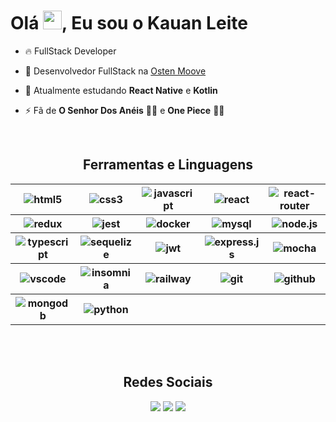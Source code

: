 <!-- 
<img  align="right" height="590em" src="https://media.contentapi.ea.com/content/dam/eacom/lost-in-random/images/2021/09/lir-game-explosive-dice-image.png.adapt.crop16x9.652w.png" />

!-->

<h1 align="left"> Olá <img src="https://c.tenor.com/Wx9IEmZZXSoAAAAi/hi.gif" height="30px">, Eu sou o Kauan Leite </h1>

- 🔥 FullStack Developer

- 🔭 Desenvolvedor FullStack na [Osten Moove](https://www.ostenmoove.com.br/)

- 🌱 Atualmente estudando **React Native** e **Kotlin**

- ⚡ Fã de **O Senhor Dos Anéis** 🧙‍♂️ e **One Piece** :pirate_flag:

<!-- - 👨‍💻 More at ! -->
  
  <br>
  
  <div>
    <h2 align="center"> Ferramentas e Linguagens </h2>
  <table align="center">
    <tr>
      <th><img src="https://img.shields.io/badge/HTML5-E34F26?style=for-the-badge&logo=html5&logoColor=white" alt="html5" /></th>
      <th><img src="https://img.shields.io/badge/CSS3-1572B6?style=for-the-badge&logo=css3&logoColor=white" alt="css3" /></th>
      <th><img src="https://img.shields.io/badge/JavaScript-323330?style=for-the-badge&logo=javascript&logoColor=F7DF1E" alt="javascript" /></th>
      <th><img src="https://img.shields.io/badge/React-20232A?style=for-the-badge&logo=react&logoColor=61DAFB" alt="react" /></th>
      <th><img src="https://img.shields.io/badge/React_Router-CA4245?style=for-the-badge&logo=react-router&logoColor=white" alt="react-router" /></th>
    </tr>
    <tr>
      <th><img src="https://img.shields.io/badge/Redux-593D88?style=for-the-badge&logo=redux&logoColor=white" alt="redux" /></th>
      <th><img src="https://img.shields.io/badge/Jest-C21325?style=for-the-badge&logo=jest&logoColor=white" alt="jest" /></th>
      <th><img src="https://img.shields.io/badge/Docker-2CA5E0?style=for-the-badge&logo=docker&logoColor=white" alt="docker" /></th>
      <th><img src="https://img.shields.io/badge/MySQL-005C84?style=for-the-badge&logo=mysql&logoColor=white" alt="mysql" /></th>
      <th><img src="https://img.shields.io/badge/Node.js-339933?style=for-the-badge&logo=nodedotjs&logoColor=white" alt="node.js" /></th>
    </tr>
    <tr>
      <th><img src="https://img.shields.io/badge/TypeScript-007ACC?style=for-the-badge&logo=typescript&logoColor=white" alt="typescript" /></th>
      <th><img src="https://img.shields.io/badge/Sequelize-52B0E7?style=for-the-badge&logo=Sequelize&logoColor=white" alt="sequelize" /></th>
      <th><img src="https://img.shields.io/badge/JWT-000000?style=for-the-badge&logo=JSON%20web%20tokens&logoColor=white" alt="jwt" /></th>
      <th><img src="https://img.shields.io/badge/Express.js-000000?style=for-the-badge&logo=express&logoColor=white" alt="express.js" /></th>
      <th><img src="https://img.shields.io/badge/Mocha-8D6748?style=for-the-badge&logo=Mocha&logoColor=white" alt="mocha" /></th>
    </tr>
    <tr>
      <th><img src="https://img.shields.io/badge/VSCode-0078D4?style=for-the-badge&logo=visual%20studio%20code&logoColor=white" alt="vscode" /></th>
      <th><img src="https://img.shields.io/badge/Insomnia-5849be?style=for-the-badge&logo=Insomnia&logoColor=white" alt="insomnia" /></th>
      <th><img src="https://img.shields.io/badge/Railway-131415?style=for-the-badge&logo=railway&logoColor=white" alt="railway" /></th>
      <th><img src="https://img.shields.io/badge/GIT-E44C30?style=for-the-badge&logo=git&logoColor=white" alt="git" /></th>
      <th><img src="https://img.shields.io/badge/GitHub-100000?style=for-the-badge&logo=github&logoColor=white" alt="github" /></th>
    </tr>
    <tr>
      <th><img src="https://img.shields.io/badge/MongoDB-4EA94B?style=for-the-badge&logo=mongodb&logoColor=white" alt="mongodb" /></th>
      <th><img src="https://img.shields.io/badge/Python-FFD43B?style=for-the-badge&logo=python&logoColor=blue" alt="python" /></th>
      <th></th>
      <th></th>
      <th></th>
    </tr>
  </table>
 </div>
  
 </br>
 
<!-- [![spotify-github-profile](https://spotify-github-profile.vercel.app/api/view?uid=u1a5y0ndvoynarp46zy3tqjo1&cover_image=true&theme=default&show_offline=true&background_color=121212&interchange=true)](https://spotify-github-profile.vercel.app/api/view?uid=u1a5y0ndvoynarp46zy3tqjo1&redirect=true) ![Alt text](https://spotify-recently-played-readme.vercel.app/api?user=u1a5y0ndvoynarp46zy3tqjo1&count=6)aa -->
   
 <br>
 
<div align="center">
  <h2 align="center"> Redes Sociais </h2>
  <a href = "https://www.instagram.com/kauansleite/"><img src="https://img.shields.io/badge/-Instagram-%23E4405F?style=for-the-badge&logo=instagram&logoColor=white" target="_blank"></a>
  <a href = "mailto:kauan.s.leite@gmail.com"><img src="https://img.shields.io/badge/-Gmail-%23333?style=for-the-badge&logo=gmail&logoColor=white" target="_blank"></a>
  <a href="https://www.linkedin.com/in/kauan-leite/" target="_blank"><img src="https://img.shields.io/badge/-LinkedIn-%230077B5?style=for-the-badge&logo=linkedin&logoColor=white" target="_blank"></a> 

 
</div>
